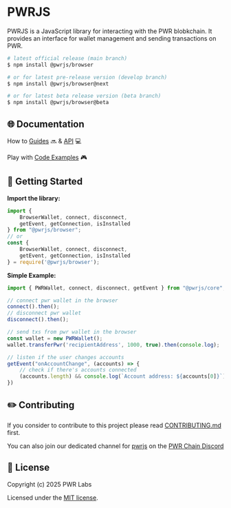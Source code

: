 # PWRJS

PWRJS is a JavaScript library for interacting with the PWR blobkchain. It provides an interface for wallet management and sending transactions on PWR.

```bash
# latest official release (main branch)
$ npm install @pwrjs/browser

# or for latest pre-release version (develop branch)
$ npm install @pwrjs/browser@next

# or for latest beta release version (beta branch)
$ npm install @pwrjs/browser@beta
```

## 🌐 Documentation

How to [Guides](https://pwrlabs.io) 🔜 & [API](https://pwrlabs.io) 💻

Play with [Code Examples](https://github.com/keep-pwr-strong/pwr-examples/) 🎮

## 💫 Getting Started

**Import the library:**

```ts
import { 
    BrowserWallet, connect, disconnect, 
    getEvent, getConnection, isInstalled 
} from "@pwrjs/browser";
// or
const { 
	BrowserWallet, connect, disconnect, 
	getEvent, getConnection, isInstalled 
} = require('@pwrjs/browser');
```

**Simple Example:**

```js
import { PWRWallet, connect, disconnect, getEvent } from "@pwrjs/core";

// connect pwr wallet in the browser
connect().then();
// disconnect pwr wallet
disconnect().then();

// send txs from pwr wallet in the browser
const wallet = new PWRWallet();
wallet.transferPwr('recipientAddress', 1000, true).then(console.log);

// listen if the user changes accounts
getEvent("onAccountChange", (accounts) => {
    // check if there's accounts connected
    (accounts.length) && console.log(`Account address: ${accounts[0]}`);
})
```

## ✏️ Contributing

If you consider to contribute to this project please read [CONTRIBUTING.md](https://github.com/pwrlabs/pwrjs/blob/main/CONTRIBUTING.md) first.

You can also join our dedicated channel for [pwrjs](https://discord.com/channels/793094838509764618/927918707613786162) on the [PWR Chain Discord](https://discord.com/invite/YgsdxEx3)

## 📜 License

Copyright (c) 2025 PWR Labs

Licensed under the [MIT license](https://github.com/pwrlabs/pwrjs/blob/main/LICENSE).
